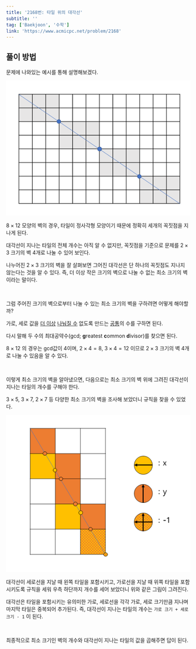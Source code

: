 ```yaml
---
title: '2168번: 타일 위의 대각선'
subtitle: ''
tag: ['Baekjoon', '수학']
link: 'https://www.acmicpc.net/problem/2168'
---
```


## 풀이 방법

문제에 나와있는 예시를 통해 설명해보겠다.

![8times12](./8times12.png)

$8 \times 12$ 모양의 벽의 경우, 타일이 정사각형 모양이기 때문에 정확히 세개의 꼭짓점을 지나게 된다.

대각선이 지나는 타일의 전체 개수는 아직 알 수 없지만, 꼭짓점을 기준으로 문제를 $2 \times 3$ 크기의 벽 4개로 나눌 수 있어 보인다.

나누어진 $2 \times 3$ 크기의 벽을 잘 살펴보면 그어진 대각선은 단 하나의 꼭짓점도 지나지 않는다는 것을 알 수 있다. 즉, 더 이상 작은 크기의 벽으로 나눌 수 없는 최소 크기의 벽이라는 말이다.

<br/>

그럼 주어진 크기의 벽으로부터 나눌 수 있는 최소 크기의 벽을 구하려면 어떻게 해야할까?

가로, 세로 값을 <u>더 이상</u> <u>나눠질 수</u> 없도록 만드는 <u>공통</u>의 수를 구하면 된다.

다시 말해 두 수의 최대공약수(gcd; **g**reatest **c**ommon **d**ivisor)를 찾으면 된다.

$8 \times 12$ 의 경우는 gcd값이 4이며, $2 \times 4 = 8$, $3 \times 4 = 12$ 이므로 $2 \times 3$ 크기의 벽 4개로 나눌 수 있음을 알 수 있다.

<br/>

이렇게 최소 크기의 벽을 알아냈으면, 다음으로는 최소 크기의 벽 위에 그려진 대각선이 지나는 타일의 개수를 구해야 한다.

$3 \times 5$, $3 \times 7$, $2 \times 7$ 등 다양한 최소 크기의 벽을 조사해 보았더니 규칙을 찾을 수 있었다.

![2168-disjoint](./2168-disjoint.png)

대각선이 세로선을 지날 때 왼쪽 타일을 포함시키고, 가로선을 지날 때 위쪽 타일을 포함시키도록 규칙을 세워 우측 하단까지 개수를 세어 보았더니 위와 같은 그림이 그려진다.

대각선은 타일을 포함시키는 유의미한 가로, 세로선을 각각 가로, 세로 크기만큼 지나며 마지막 타일은 중복되어 추가된다. 즉, 대각선이 지나는 타일의 개수는 `가로 크기 + 세로 크기 - 1` 이 된다.

<br/>

최종적으로 최소 크기인 벽의 개수와 대각선이 지나는 타일의 값을 곱해주면 답이 된다.